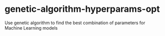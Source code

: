 # genetic-algorithm-hyperparams-opt
Use genetic algorithm to find the best combination of parameters for Machine Learning models 
